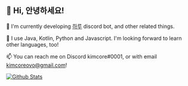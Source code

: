 ## 👋 Hi, 안녕하세요!
🔭   I'm currently developing [하루](https://haru.im/) discord bot, and other related things.

🌱   I use Java, Kotlin, Python and Javascript. I'm looking forward to learn other languages, too!

📫   You can reach me on Discord kimcore#0001, or with email [kimcoreovo@gmail.com](mailto:kimcoreovo@gmail.com)!

[![Github Stats](https://github-readme-stats.vercel.app/api?username=kimcore&theme=prussian)](https://github.com/kimcore)
